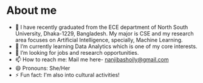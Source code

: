 # About me

- 🔭 I have recently graduated from the ECE department of North South University, Dhaka-1229, Bangladesh. My major is CSE and my research area focuses on Artificial Intelligence, specially, Machine Learning.
- 🌱 I’m currently learning Data Analytics which is one of my core interests. 
- 🔎 I’m looking for jobs and research opportunities.
- 📫 How to reach me: Mail me here- nanjibashoily@gmail.com
- 😄 Pronouns: She/Her
- ⚡ Fun fact: I'm also into cultural activities!
